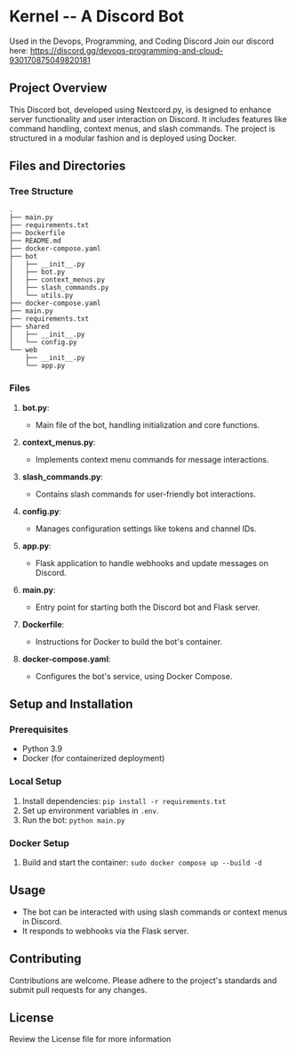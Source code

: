 
# Kernel -- A Discord Bot
Used in the Devops, Programming, and Coding Discord
Join our discord here: https://discord.gg/devops-programming-and-cloud-930170875049820181

## Project Overview

This Discord bot, developed using Nextcord.py, is designed to enhance server functionality and user interaction on Discord. It includes features like command handling, context menus, and slash commands. The project is structured in a modular fashion and is deployed using Docker.

## Files and Directories

### Tree Structure
```
.
├── main.py
├── requirements.txt
├── Dockerfile
├── README.md
├── docker-compose.yaml
├── bot
│   ├── __init__.py
│   ├── bot.py
│   ├── context_menus.py
│   ├── slash_commands.py
│   └── utils.py
├── docker-compose.yaml
├── main.py
├── requirements.txt
├── shared
│   ├── __init__.py
│   └── config.py
└── web
    ├── __init__.py
    └── app.py
```

### Files

1. **bot.py**:
   - Main file of the bot, handling initialization and core functions.

2. **context_menus.py**:
   - Implements context menu commands for message interactions.

3. **slash_commands.py**:
   - Contains slash commands for user-friendly bot interactions.

4. **config.py**:
   - Manages configuration settings like tokens and channel IDs.

5. **app.py**:
   - Flask application to handle webhooks and update messages on Discord.

6. **main.py**:
   - Entry point for starting both the Discord bot and Flask server.

7. **Dockerfile**:
   - Instructions for Docker to build the bot's container.

8. **docker-compose.yaml**:
   - Configures the bot's service, using Docker Compose.

## Setup and Installation

### Prerequisites
- Python 3.9
- Docker (for containerized deployment)

### Local Setup
1. Install dependencies: `pip install -r requirements.txt`
2. Set up environment variables in `.env`.
3. Run the bot: `python main.py`

### Docker Setup
1. Build and start the container: `sudo docker compose up --build -d `

## Usage

- The bot can be interacted with using slash commands or context menus in Discord.
- It responds to webhooks via the Flask server.

## Contributing

Contributions are welcome. Please adhere to the project's standards and submit pull requests for any changes.

## License

Review the License file for more information
